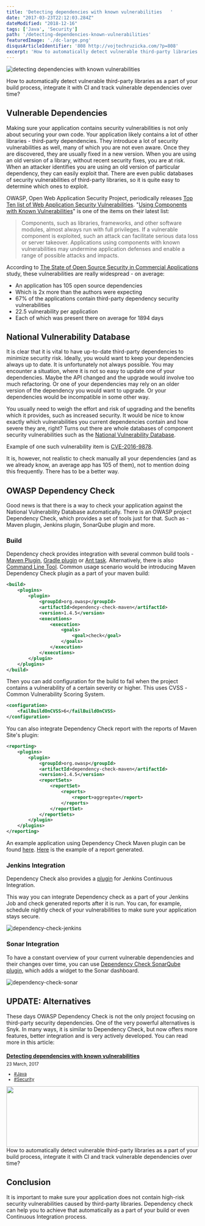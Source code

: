 ```yaml
---
title: 'Detecting dependencies with known vulnerabilities   '
date: "2017-03-23T22:12:03.284Z"
dateModified: "2018-12-16"
tags: ['Java', 'Security']
path: '/detecting-dependencies-known-vulnerabilities'
featuredImage: './dc-large.png'
disqusArticleIdentifier: '808 http://vojtechruzicka.com/?p=808'
excerpt: 'How to automatically detect vulnerable third-party libraries as a part of your build process, integrate it with CI and track vulnerable dependencies over time?'
--- 
```

![detecting dependencies with known vulnerabilities](./dc-large.png)

How to automatically detect vulnerable third-party libraries as a part of your build process, integrate it with CI and track vulnerable dependencies over time?

Vulnerable Dependencies
-----------------------

Making sure your application contains security vulnerabilities is not only about securing your own code. Your application likely contains a lot of other libraries - third-party dependencies. They introduce a lot of security vulnerabilities as well, many of which you are not even aware. Once they are discovered, they are usually fixed in a new version. When you are using an old version of a library, without recent security fixes, you are at risk. When an attacker identifies you are using an old version of particular dependency, they can easily exploit that. There are even public databases of security vulnerabilities of third-party libraries, so it is quite easy to determine which ones to exploit.

OWASP, Open Web Application Security Project, periodically releases [Top Ten list of Web Application Security Vulnerabilities](https://www.vojtechruzicka.com/owasp-top-ten-2017/). \"[Using Components with Known Vulnerabilities](https://www.owasp.org/index.php/Top_10_2013-A9-Using_Components_with_Known_Vulnerabilities)\" is one of the items on their latest list:

> Components, such as libraries, frameworks, and other software modules, almost always run with full privileges. If a vulnerable component is exploited, such an attack can facilitate serious data loss or server takeover. Applications using components with known vulnerabilities may undermine application defenses and enable a range of possible attacks and impacts.

According to [The State of Open Source Security in Commercial Applications](https://info.blackducksoftware.com/rs/872-OLS-526/images/OSSAReportFINAL.pdf) study, these vulnerabilities are really widespread - on average:

-   An application has 105 open source dependencies
-   Which is 2x more than the authors were expecting
-   67% of the applications contain third-party dependency security vulnerabilities
-   22.5 vulnerability per application
-   Each of which was present there on average for 1894 days

National Vulnerability Database
-------------------------------

It is clear that it is vital to have up-to-date third-party dependencies to minimize security risk. Ideally, you would want to keep your dependencies always up to date. It is unfortunately not always possible. You may encounter a situation, where it is not so easy to update one of your dependencies. Maybe the API changed and the upgrade would involve too much refactoring. Or one of your dependencies may rely on an older version of the dependency you would want to upgrade. Or your dependencies would be incompatible in some other way.

You usually need to weigh the effort and risk of upgrading and the benefits which it provides, such as increased security. It would be nice to know exactly which vulnerabilities you current dependencies contain and how severe they are, right? Turns out there are whole databases of component security vulnerabilities such as the [National Vulnerability Database](https://nvd.nist.gov/).

Example of one such vulnerability item is [CVE-2016-9878](https://web.nvd.nist.gov/view/vuln/detail?vulnId=CVE-2016-9878).

It is, however, not realistic to check manually all your dependencies (and as we already know, an average app has 105 of them), not to mention doing this frequently. There has to be a better way.

OWASP Dependency Check
----------------------

Good news is that there is a way to check your application against the National Vulnerability Database automatically. There is an OWASP project Dependency Check, which provides a set of tools just for that. Such as - Maven plugin, Jenkins plugin, SonarQube plugin and more.

### Build

Dependency check provides integration with several common build tools - [Maven Plugin](http://jeremylong.github.io/DependencyCheck/dependency-check-maven/index.html), [Gradle plugin](http://jeremylong.github.io/DependencyCheck/dependency-check-gradle/index.html) or [Ant task](http://jeremylong.github.io/DependencyCheck/dependency-check-ant/index.html). Alternatively, there is also [Command Line Tool](http://jeremylong.github.io/DependencyCheck/dependency-check-cli/index.html). Common usage scenario would be introducing Maven Dependency Check plugin as a part of your maven build:

```xml
<build>
    <plugins>
        <plugin>
            <groupId>org.owasp</groupId>
            <artifactId>dependency-check-maven</artifactId>
            <version>1.4.5</version>
            <executions>
                <execution>
                    <goals>
                        <goal>check</goal>
                    </goals>
                </execution>
            </executions>
        </plugin>
    </plugins>
</build>
```

Then you can add configuration for the build to fail when the project contains a vulnerability of a certain severity or higher. This uses CVSS -Common Vulnerability Scoring System.

```xml
<configuration>
    <failBuildOnCVSS>6</failBuildOnCVSS>
</configuration>
```

You can also integrate Dependency Check report with the reports of Maven Site\'s plugin:

```xml
<reporting>
    <plugins>
        <plugin>
            <groupId>org.owasp</groupId>
            <artifactId>dependency-check-maven</artifactId>
            <version>1.4.5</version>
            <reportSets>
                <reportSet>
                    <reports>
                        <report>aggregate</report>
                    </reports>
                </reportSet>
            </reportSets>
        </plugin>
    </plugins>
</reporting>
```

An example application using Dependency Check Maven plugin can be found [here](https://github.com/vojtechruz/dependency-check-example). [Here](http://jeremylong.github.io/DependencyCheck/general/SampleReport.html) is the example of a report generated.

### Jenkins Integration

Dependency Check also provides a [plugin](https://wiki.jenkins-ci.org/display/JENKINS/OWASP+Dependency-Check+Plugin) for Jenkins Continuous Integration.

This way you can integrate Dependency check as a part of your Jenkins Job and check generated reports after it is run. You can, for example, schedule nightly check of your vulnerabilities to make sure your application stays secure.

![dependency-check-jenkins](categories.png)

### Sonar Integration

To have a constant overview of your current vulnerable dependencies and their changes over time, you can use [Dependency Check SonarQube plugin](https://github.com/stevespringett/dependency-check-sonar-plugin), which adds a widget to the Sonar dashboard.

![dependency-check-sonar](dashboard-widget.png)

UPDATE: Alternatives
------------
These days OWASP Dependency Check is not the only project focusing on third-party security dependencies. One of the very powerful alternatives is Snyk. In many ways, it is similar to Dependency Check, but now offers more features, better integration and is very actively developed. You can read more in this article:

<div class="linked-post">
<div><h4 class="front-post-title" style="margin-bottom: 0.375rem;"><a href="/detecting-dependencies-known-vulnerabilities/" style="box-shadow: none;">Detecting dependencies with known vulnerabilities   </a></h4><small class="front-post-info"><span class="front-post-info-date">23 March, 2017</span><div class="post-tags"><ul><li><a href="/tags/java/">#Java</a></li><li><a href="/tags/security/">#Security</a></li></ul></div></small><div><a class="front-post-image" href="/detecting-dependencies-known-vulnerabilities/"><div class=" gatsby-image-wrapper" style="position: relative; overflow: hidden;"><div style="width: 100%; padding-bottom: 31.4556%;"></div><img src="data:image/png;base64,iVBORw0KGgoAAAANSUhEUgAAABQAAAAGCAYAAADDl76dAAAACXBIWXMAAAsSAAALEgHS3X78AAABBUlEQVQY05WQS0vDUBSE81/VPyCuxL07Ny4EXbiqGtzYnRUUlC5EaB7GxheVSnKLTRO1Ikma23s/Y5pVEdSBgTOcc2ZgDErYloV5YJLlBa/Hy+QXq6AKdLnTWv+LhtXpsNdoMBBhaZLzMhrTP92Aj+faUP34SB1GpVWtFcahaVYmiBbyah2emnyvZy+/Y/7OKCZZNUhvB51GFCeLkHT5zCSObXHjeVy7bkXHtrn1/XJ2eHjsEQX30DtC2ptM7/aZulsYUXOJ4bsEf5eitYBsr5WxkjyfEAYBcRxXFEJUehRFiDAkSd5IxzHEHmpwiRp2UKKNkZ6t0D/fRquyq7g764i/Y/72C1xHwyh1+P9JAAAAAElFTkSuQmCC" alt="" style="position: absolute; top: 0px; left: 0px; width: 100%; height: 100%; object-fit: cover; object-position: center center; opacity: 0; transition: opacity 0.5s ease 0.5s;"><picture><source srcset="/static/fac24205db4b02ec97efd060b396a913/68179/dc-large.png 45w,
/static/fac24205db4b02ec97efd060b396a913/af06e/dc-large.png 90w,
/static/fac24205db4b02ec97efd060b396a913/c5537/dc-large.png 180w,
/static/fac24205db4b02ec97efd060b396a913/fa946/dc-large.png 270w,
/static/fac24205db4b02ec97efd060b396a913/b0661/dc-large.png 360w,
/static/fac24205db4b02ec97efd060b396a913/3ae35/dc-large.png 540w,
/static/fac24205db4b02ec97efd060b396a913/1941b/dc-large.png 3071w" sizes="(max-width: 180px) 100vw, 180px"><img alt="" src="/static/fac24205db4b02ec97efd060b396a913/c5537/dc-large.png" style="position: absolute; top: 0px; left: 0px; width: 100%; height: 100%; object-fit: cover; object-position: center center; opacity: 1; transition: opacity 0.5s ease 0s;"></picture><noscript><picture><source srcSet="/static/fac24205db4b02ec97efd060b396a913/68179/dc-large.png 45w,
/static/fac24205db4b02ec97efd060b396a913/af06e/dc-large.png 90w,
/static/fac24205db4b02ec97efd060b396a913/c5537/dc-large.png 180w,
/static/fac24205db4b02ec97efd060b396a913/fa946/dc-large.png 270w,
/static/fac24205db4b02ec97efd060b396a913/b0661/dc-large.png 360w,
/static/fac24205db4b02ec97efd060b396a913/3ae35/dc-large.png 540w,
/static/fac24205db4b02ec97efd060b396a913/1941b/dc-large.png 3071w" sizes="(max-width: 180px) 100vw, 180px" /><img src="/static/fac24205db4b02ec97efd060b396a913/c5537/dc-large.png" alt="" style="position:absolute;top:0;left:0;transition:opacity 0.5s;transition-delay:0.5s;opacity:1;width:100%;height:100%;object-fit:cover;object-position:center"/></picture></noscript></div></a><span class="front-post-excerpt">How to automatically detect vulnerable third-party libraries as a part of your build process, integrate it with CI and track vulnerable dependencies over time?</span></div></div>
</div>

Conclusion
----------

It is important to make sure your application does not contain high-risk security vulnerabilities caused by third-party libraries. Dependency check can help you to achieve that automatically as a part of your build or even Continuous Integration process.
